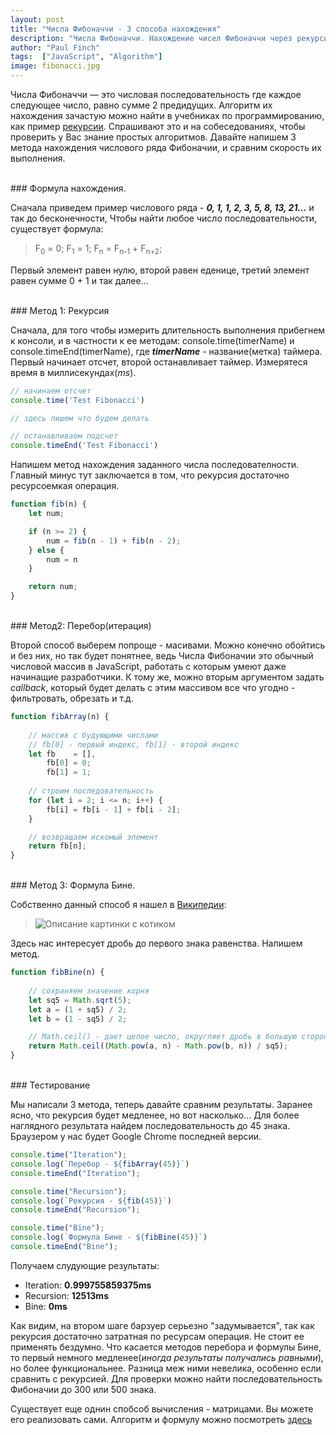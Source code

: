 ```yaml
---
layout: post
title: "Числа Фибоначчи - 3 способа нахождения"
description: "Числа Фибоначчи. Нахождение чисел Фибоначчи через рекурсию, формулу Бине и через итерацию(массив)"
author: "Paul Finch"
tags:  ["JavaScript", "Algorithm"]
image: fibonacci.jpg
---
```


Числа Фибоначчи  — это числовая последовательность где каждое следующее число, равно сумме 2 предидущих. Алгоритм их нахождения зачастую можно найти в учебниках по программированию, как пример [рекурсии](https://habr.com/post/337030/). Спрашивают это и на собеседованиях, чтобы проверить у Вас знание простых алгоритмов. Давайте напишем 3 метода нахождения числового ряда Фибоначии, и сравним скорость их выполнения.

<!--excerpt-->
<br />
### Формула нахождения.

Сначала приведем пример числового ряда - __*0, 1, 1, 2, 3, 5, 8, 13, 21…*__ и так до бесконечности, Чтобы найти любое число последовательности, существует формула:
> F<sub>0</sub> = 0; F<sub>1</sub> = 1; F<sub>n</sub> = F<sub>n-1</sub> + F<sub>n+2</sub>;

Первый элемент равен нулю, второй равен еденице, третий элемент равен сумме 0 + 1 и так далее... 

<br/>
### Метод 1: Рекурсия

Сначала, для того чтобы измерить длительность выполнения прибегнем к консоли, и в частности к ее методам: console.time(timerName) и console.timeEnd(timerName), где __*timerName*__ - название(метка) таймера. Первый начинает отсчет, второй останавливает таймер. Измерятеся время в миллисекундах(*ms*).
```javascript
// начинаем отсчет
console.time('Test Fibonacci')

// здесь пишем что будем делать

// останавливаем подсчет
console.timeEnd('Test Fibonacci')
```
Напишем метод нахождения заданного числа последователности. Главный минус тут заключается в том, что рекурсия достаточно ресурсоемкая операция. 

```javascript
function fib(n) {
    let num;

    if (n >= 2) {
        num = fib(n - 1) + fib(n - 2);
    } else {
        num = n
    }

    return num;
}
```
<br/>
### Метод2: Перебор(итерация)

Второй способ выберем попроще - масивами. Можно конечно обойтись и без них, но так будет понятнее, ведь Числа Фибоначии это обычный числовой массив в JavaScript, работать с которым
умеют даже начинащие разработчики. К тому же, можно вторым аргументом задать *callback*, который будет делать с этим массивом все что угодно - фильтровать, обрезать и т.д. 
```javascript
function fibArray(n) {
    
    // массив с будующими числами
    // fb[0] - первый индекс, fb[1] - второй индекс
    let fb    = [],
        fb[0] = 0;
        fb[1] = 1;
    
    // строим последовательность
    for (let i = 2; i <= n; i++) {
        fb[i] = fb[i - 1] + fb[i - 2];
    }

    // возвращаем искомый элемент
    return fb[n];
}
```
<br/>
### Метод 3: Формула Бине.

Собственно данный способ я нашел в [Википедии](https://ru.wikipedia.org/wiki/%D0%A7%D0%B8%D1%81%D0%BB%D0%B0_%D0%A4%D0%B8%D0%B1%D0%BE%D0%BD%D0%B0%D1%87%D1%87%D0%B8): 
> ![Описание картинки с котиком](https://wikimedia.org/api/rest_v1/media/math/render/svg/7e13a8a7c316c95f60118e8a3dc9641eb1680dc2)

Здесь нас интересует дробь до первого знака равенства. Напишем метод.
```javascript
function fibBine(n) {
    
    // сохраняем значение корня
    let sq5 = Math.sqrt(5); 
    let a = (1 + sq5) / 2;
    let b = (1 - sq5) / 2;

    // Math.ceil() - дает целое число, округляет дробь в большую сторону.
    return Math.ceil((Math.pow(a, n) - Math.pow(b, n)) / sq5);
}
```

<br/>
### Тестирование

Мы написали 3 метода, теперь давайте сравним результаты. Заранее ясно, что рекурсия будет медленее, но вот насколько... Для более наглядного результата найдем последовательность до 45 знака. Браузером у нас будет Google Chrome последней версии.
```javascript
console.time("Iteration");
console.log(`Перебор - ${fibArray(45)}`)
console.timeEnd("Iteration");

console.time("Recursion");
console.log(`Рекурсия - ${fib(45)}`)
console.timeEnd("Recursion");

console.time("Bine");
console.log(`Формула Бине - ${fibBine(45)}`)
console.timeEnd("Bine");
```
Получаем слудующие результаты:
- Iteration: __0.999755859375ms__
- Recursion: __12513ms__
- Bine: __0ms__

Как видим, на втором шаге барзуер серьезно "задумывается", так как рекурсия достаточно затратная по ресурсам операция. Не стоит ее применять бездумно. Что касается методов перебора и формулы Бине, то первый немного медленее(*иногда результаты получались равными*), но более функциональнее. Разница меж ними невелика, особенно если сравнить с рекурсией. Для проверки можно найти последовательность Фибоначии до 300 или 500 знака.

Существует еще однин спобсоб вычисления - матрицами. Вы можете его реализовать сами. Алгоритм и формулу можно посмотреть [здесь](https://ru.wikibooks.org/wiki/%D0%92%D1%8B%D1%87%D0%B8%D1%81%D0%BB%D0%B5%D0%BD%D0%B8%D0%B5_%D1%87%D0%B8%D1%81%D0%B5%D0%BB_%D0%A4%D0%B8%D0%B1%D0%BE%D0%BD%D0%B0%D1%87%D1%87%D0%B8#%D0%A0%D0%B5%D1%88%D0%B5%D0%BD%D0%B8%D0%B5_%D0%B1%D1%8B%D1%81%D1%82%D1%80%D1%8B%D0%BC_%D0%B2%D0%BE%D0%B7%D0%B2%D0%B5%D0%B4%D0%B5%D0%BD%D0%B8%D0%B5%D0%BC_%D0%BC%D0%B0%D1%82%D1%80%D0%B8%D1%86%D1%8B_%D0%B2_%D1%81%D1%82%D0%B5%D0%BF%D0%B5%D0%BD%D1%8C)